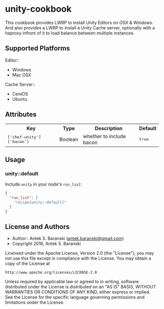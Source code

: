 # unity-cookbook

This cookbook provides LWRP to install Unity Editors on OSX & Windows. 
And also provides a LWRP to install a Unity Cache server, optionally 
with a haproxy infront of it to load balance between multiple instances.

## Supported Platforms

Editor::
 - Windows
 - Mac OSX

Cache Server::
 - CentOS
 - Ubuntu

## Attributes

<table>
  <tr>
    <th>Key</th>
    <th>Type</th>
    <th>Description</th>
    <th>Default</th>
  </tr>
  <tr>
    <td><tt>['chef-unity']['bacon']</tt></td>
    <td>Boolean</td>
    <td>whether to include bacon</td>
    <td><tt>true</tt></td>
  </tr>
</table>

## Usage

### unity::default

Include `unity` in your node's `run_list`:

```json
{
  "run_list": [
    "recipe[unity::default]"
  ]
}
```

## License and Authors

- Author:: Antek S. Baranski (<antek.baranski@gmail.com>)
- Copyright 2016, Antek S. Baranski

Licensed under the Apache License, Version 2.0 (the "License");
you may not use this file except in compliance with the License.
You may obtain a copy of the License at

    http://www.apache.org/licenses/LICENSE-2.0

Unless required by applicable law or agreed to in writing, software
distributed under the License is distributed on an "AS IS" BASIS,
WITHOUT WARRANTIES OR CONDITIONS OF ANY KIND, either express or implied.
See the License for the specific language governing permissions and
limitations under the License.
